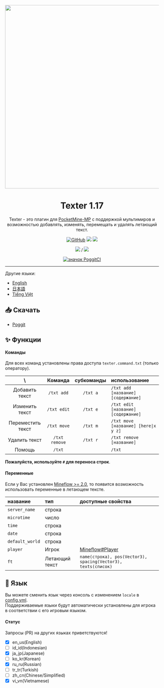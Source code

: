 <div align="center">

<img src="/assets/Texter.png" width="600px">

<h1>Texter 1.17</h1>

Texter - это плагин для [PocketMine-MP](https://github.com/pmmp/PocketMine-MP) с поддержкой мультимиров и возможностью добавлять, изменять, перемещать и удалять летающий текст.

[![GitHub](https://img.shields.io/github/license/fuyutsuki/Texter?style=flat-square)](https://github.com/fuyutsuki/Texter/blob/master/LICENSE)
[![](https://poggit.pmmp.io/shield.state/Texter&style=flat-square)](https://poggit.pmmp.io/p/Texter)
[![](https://poggit.pmmp.io/shield.api/Texter&style=flat-square)](https://poggit.pmmp.io/p/Texter)

[![](https://poggit.pmmp.io/shield.dl/Texter&style=flat-square)](https://poggit.pmmp.io/p/Texter) / [![](https://poggit.pmmp.io/shield.dl.total/Texter&style=flat-square)](https://poggit.pmmp.io/p/Texter)

[![значок PoggitCI](https://poggit.pmmp.io/ci.badge/fuyutsuki/Texter/Texter)](https://poggit.pmmp.io/ci/fuyutsuki/Texter/Texter)

</div>

***

<!--
**Эта ветка в стадии разработки. Может содержать много ошибок**
-->

Другие языки:
- [English](/README.md)
- [日本語](/.github/readme/ja_jp.md)
- [Tiếng Việt](/.github/readme/vi_vn.md)


:inbox_tray: Скачать
-----------------------------------------

* [Poggit](https://poggit.pmmp.io/p/Texter)


:sparkles: Функции
-----------------------------------------

#### Команды

Для всех команд установлены права доступа `texter.command.txt` (только оператору).

| \ |Команда|субкоманды|использование|
|:--:|:--:|:--:|:--|
|Добавить текст|`/txt add`|`/txt a`|`/txt add [название] [содержание]`|
|Изменить текст|`/txt edit`|`/txt e`|`/txt edit [название] [содержание]`|
|Переместить текст|`/txt move`|`/txt m`|`/txt move [название] [here\|x y z]`|
|Удалить текст|`/txt remove`|`/txt r`|`/txt remove [название]`|
|Помощь|`/txt`||`/txt`|

**Пожалуйста, используйте `#` для переноса строк**.

#### Переменные

Если у Вас установлен [Mineflow >= 2.0](https://poggit.pmmp.io/p/Mineflow), то появится возможность использовать переменные в летающем тексте.

|название|тип|доступные свойства|
|:----|:-|:----------------|
|`server_name`|строка||
|`microtime`|число||
|`time`|строка||
|`date`|строка||
|`default_world`|строка||
|`player`|Игрок|[Mineflow#Player](https://github.com/aieuo/Mineflow#player)|
|`ft`|Летающий текст|`name(строка), pos(Vector3), spacing(Vector3), texts(список)`|


:symbols: Язык
-----------------------------------------

Вы можете сменить язык через консоль с изменением `locale` в [config.yml](/resources/config.yml).  
Поддерживаемые языки будут автоматически установлены для игрока в соответствии с его игровым языком.

#### Статус

Запросы (PR) на других языках приветствуются! 

- [x] en_us(English)
- [ ] id_id(Indonesian)
- [x] ja_jp(Japanese)
- [ ] ko_kr(Korean)
- [x] ru_ru(Russian)
- [ ] tr_tr(Turkish)
- [ ] zh_cn(Chinese/Simplified)
- [x] vi_vn(Vietnamese)
